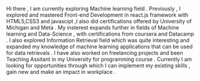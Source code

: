 Hi there ,
I am currently exploring Machine learning field .
Previously , I explored and mastered Front-end Development in react.js framework with HTML5,CSS3 and javascipt ,I also did certifications offered by University of Michigan and Meta .
My insterest expands further in fields of Machine learning and Data-Science , with certifications from coursera and Datacamp .
I also explored Information Retrieval field which was quite interesting and expanded my knowledge of machine learning applications that can be used for data retrievals .
I have also worked on freelancing projects and been Teaching Assitant in my University for programming course .
Currently I am looking for opportunities through which I can implement my existing skills , gain new and make an impact in workplace .
